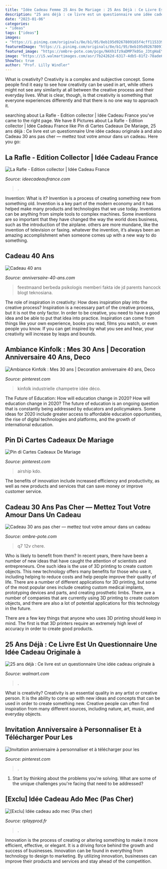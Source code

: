 ```yaml
---
title: "Idée Cadeau Femme 25 Ans De Mariage : 25 Ans Déjà : Ce Livre Est Un Questionnaire Une Idée Cadeau Originale à"
description: "25 ans déjà : ce livre est un questionnaire une idée cadeau originale à"
date: "2023-01-06"
categories:
- "ideas"
tags: ["ideas"]
images:
- "https://i.pinimg.com/originals/8e/b1/95/8eb195d9267809165f4cff115339993d.jpg"
featuredImage: "https://i.pinimg.com/originals/8e/b1/95/8eb195d9267809165f4cff115339993d.jpg"
featured_image: "https://ombre-pote.com/pcgx/N4Xh1fz9aDMP7k0So_J3tgHaEY.jpg"
image: "https://i5.walmartimages.com/asr/7b24262d-6317-4db5-81f2-78ade65b8e01_1.329755ca995e513f1a0ed9ac6575fa1c.jpeg?odnWidth=612&amp;odnHeight=612&amp;odnBg=ffffff"
ShowToc: true
author: "Prof. Lilly Windler"
---
```



What is creativity?
Creativity is a complex and subjective concept. Some people find it easy to see how creativity can be used in art, while others might not see any similarity at all between the creative process and their everyday lives. What is clear, though, is that creativity is something that everyone experiences differently and that there is no one way to approach it.

	

		
searching about La Rafle - Edition collector | Idée Cadeau France you've came to the right page. We have 8 Pictures about La Rafle - Edition collector | Idée Cadeau France like Pin di Cartes Cadeaux De Mariage, 25 ans déjà : Ce livre est un questionnaire Une idée cadeau originale à and also Cadeau 30 ans pas cher — mettez tout votre amour dans un cadeau. Here you go:
		
    
## La Rafle - Edition Collector | Idée Cadeau France

<img loading=lazy src="http://ecx.images-amazon.com/images/I/51x6uLl8yNL.jpg" onerror="this.onerror=null;this.src='https://tse1.mm.bing.net/th?id=OIP.XTgdqiPeuEsHakQpQuVpYAHaL3&amp;pid=15.1';" alt="La Rafle - Edition collector | Idée Cadeau France">

_Source: ideecadeaufrance.com_

>. 

	

Invention: What is it?
Invention is a process of creating something new from something old. Invention is a key part of the modern economy and it has helped make many products and technologies that we use today. Inventions can be anything from simple tools to complex machines. Some inventions are so important that they have changed the way the world does business, such as the introduction of the airplane. others are more mundane, like the invention of television or faxing. whatever the invention, it’s always been an amazing accomplishment when someone comes up with a new way to do something.

    
## Cadeau 40 Ans

<img loading=lazy src="http://www.anniversaire-40-ans.com/images/article/cadeau-40-ans.jpg" onerror="this.onerror=null;this.src='https://tse2.mm.bing.net/th?id=OIP.MbwSPPWq97Nca2wunaMPKQHaE7&amp;pid=15.1';" alt="Cadeau 40 ans">

_Source: anniversaire-40-ans.com_

>feestmaand berbeda psikologis memberi fakta ide jd parents hancock blogt teknosiana. 

	

The role of inspiration in creativity: How does inspiration play into the creative process?
Inspiration is a necessary part of the creative process, but it is not the only factor. In order to be creative, you need to have a good idea and be able to put that idea into practice. Inspiration can come from things like your own experience, books you read, films you watch, or even people you know. If you can get inspired by what you see and hear, your creativity will increase by leaps and bounds.

    
## Ambiance Kinfolk : Mes 30 Ans | Decoration Anniversaire 40 Ans, Deco

<img loading=lazy src="https://i.pinimg.com/originals/7f/6a/5f/7f6a5f189150c64ec2641413914fdce4.jpg" onerror="this.onerror=null;this.src='https://tse4.mm.bing.net/th?id=OIP.TOhtSpN9Pop8v7ied74NmAAAAA&amp;pid=15.1';" alt="Ambiance Kinfolk : Mes 30 ans | Decoration anniversaire 40 ans, Deco">

_Source: pinterest.com_

>kinfolk industrielle champetre idée déco. 

	

The Future of Education: How will education change in 2020?
How will education change in 2020? The future of education is an ongoing question that is constantly being addressed by educators and policymakers. Some ideas for 2020 include greater access to affordable education opportunities, the rise of digital technologies and platforms, and the growth of international education.

    
## Pin Di Cartes Cadeaux De Mariage

<img loading=lazy src="https://i.pinimg.com/originals/d6/3b/2d/d63b2decc1b8a6451d4e917f2d0768ac.jpg" onerror="this.onerror=null;this.src='https://tse1.mm.bing.net/th?id=OIP.xpR3HTzBcH65JFCuTvw28AHaHa&amp;pid=15.1';" alt="Pin di Cartes Cadeaux De Mariage">

_Source: pinterest.com_

>airship kdo. 

	

The benefits of innovation include increased efficiency and productivity, as well as new products and services that can save money or improve customer service.

    
## Cadeau 30 Ans Pas Cher — Mettez Tout Votre Amour Dans Un Cadeau

<img loading=lazy src="https://ombre-pote.com/pcgx/N4Xh1fz9aDMP7k0So_J3tgHaEY.jpg" onerror="this.onerror=null;this.src='https://tse2.mm.bing.net/th?id=OIP._r3tM1oPqLYrnHJCQKdfLAAAAA&amp;pid=15.1';" alt="Cadeau 30 ans pas cher — mettez tout votre amour dans un cadeau">

_Source: ombre-pote.com_

>q7 12v chere. 

	

Who is likely to benefit from them?
In recent years, there have been a number of new ideas that have caught the attention of scientists and entrepreneurs. One such idea is the use of 3D printing to create custom objects. This new technology offers many benefits for those who use it, including helping to reduce costs and help people improve their quality of life.
There are a number of different applications for 3D printing, but some of the most popular ones include creating custom medical implants, prototyping devices and parts, and creating prosthetic limbs. There are a number of companies that are currently using 3D printing to create custom objects, and there are also a lot of potential applications for this technology in the future.

There are a few key things that anyone who uses 3D printing should keep in mind. The first is that 3D printers require an extremely high level of accuracy in order to create good products.

    
## 25 Ans Déjà : Ce Livre Est Un Questionnaire Une Idée Cadeau Originale à

<img loading=lazy src="https://i5.walmartimages.com/asr/7b24262d-6317-4db5-81f2-78ade65b8e01_1.329755ca995e513f1a0ed9ac6575fa1c.jpeg?odnWidth=612&amp;odnHeight=612&amp;odnBg=ffffff" onerror="this.onerror=null;this.src='https://tse4.mm.bing.net/th?id=OIP.WJ13anfXMTslOGzjsYJr6wHaHa&amp;pid=15.1';" alt="25 ans déjà : Ce livre est un questionnaire Une idée cadeau originale à">

_Source: walmart.com_

>. 

	

What is creativity?
Creativity is an essential quality in any artist or creative person. It is the ability to come up with new ideas and concepts that can be used in order to create something new. Creative people can often find inspiration from many different sources, including nature, art, music, and everyday objects.

    
## Invitation Anniversaire à Personnaliser Et à Télécharger Pour Les

<img loading=lazy src="https://i.pinimg.com/originals/8e/b1/95/8eb195d9267809165f4cff115339993d.jpg" onerror="this.onerror=null;this.src='https://tse1.mm.bing.net/th?id=OIP.tJIeTwMB1w4Z7piYPPXKswHaFC&amp;pid=15.1';" alt="Invitation anniversaire à personnaliser et à télécharger pour les">

_Source: pinterest.com_

>. 

	

1. Start by thinking about the problems you're solving. What are some of the unique challenges you're facing that need to be addressed? 

    
## [Exclu] Idée Cadeau Ado Mec (Pas Cher)

<img loading=lazy src="https://rplayprod.fr/wp-content/uploads/4593/idée-cadeau-pour-mon-copain-18-ans-5ebd10e8c868a.png" onerror="this.onerror=null;this.src='https://tse1.mm.bing.net/th?id=OIP.8kajpVylXMHb4Mv-8CykjgHaHO&amp;pid=15.1';" alt="[Exclu] Idée cadeau ado mec (Pas cher)">

_Source: rplayprod.fr_

>. 

	

Innovation is the process of creating or altering something to make it more efficient, effective, or elegant. It is a driving force behind the growth and success of businesses. Innovation can be found in everything from technology to design to marketing. By utilizing innovation, businesses can improve their products and services and stay ahead of the competition.

